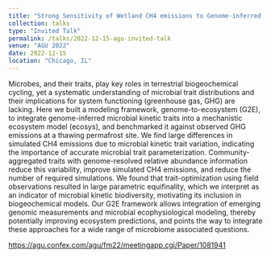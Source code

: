 ```yaml
---
title: "Strong Sensitivity of Wetland CH4 emissions to Genome-inferred Microbial Trait Distribution"
collection: talks
type: "Invited Talk"
permalink: /talks/2022-12-15-agu-invited-talk
venue: "AGU 2022"
date: 2022-12-15
location: "Chicago, IL"
---
```


Microbes, and their traits, play key roles in terrestrial biogeochemical cycling, yet a systematic understanding of microbial trait distributions and their implications for system functioning (greenhouse gas, GHG) are lacking. Here we built a modeling framework, genome-to-ecosystem (G2E), to integrate genome-inferred microbial kinetic traits into a mechanistic ecosystem model (ecosys), and benchmarked it against observed GHG emissions at a thawing permafrost site. We find large differences in simulated CH4 emissions due to microbial kinetic trait variation, indicating the importance of accurate microbial trait parameterization. Community-aggregated traits with genome-resolved relative abundance information reduce this variability, improve simulated CH4 emissions, and reduce the number of required simulations. We found that trait-optimization using field observations resulted in large parametric equifinality, which we interpret as an indicator of microbial kinetic biodiversity, motivating its inclusion in biogeochemical models. Our G2E framework allows integration of emerging genomic measurements and microbial ecophysiological modeling, thereby potentially improving ecosystem predictions, and points the way to integrate these approaches for a wide range of microbiome associated questions.

https://agu.confex.com/agu/fm22/meetingapp.cgi/Paper/1081941 

